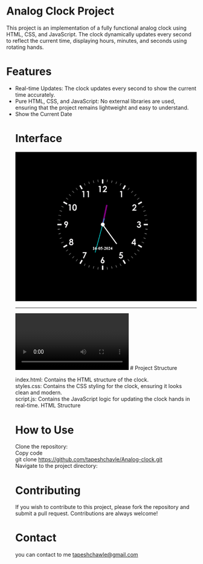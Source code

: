 # Analog Clock Project

This project is an implementation of a fully functional analog clock using HTML, CSS, and JavaScript. The clock dynamically updates every second to reflect the current time, displaying hours, minutes, and seconds using rotating hands.

# Features

<ul>
<li>Real-time Updates: The clock updates every second to show the current time accurately.</li>
<li>Pure HTML, CSS, and JavaScript: No external libraries are used, ensuring that the project remains lightweight and easy to understand.</li>
<li>Show the Current Date</li>

# Interface

<img src="./media/analog.png"></img>

<hr>
 <video controls="controls">
      <source src="media/analogclock.mp4" />
    </video>
# Project Structure

index.html: Contains the HTML structure of the clock.<br>
styles.css: Contains the CSS styling for the clock, ensuring it looks clean and modern.<br>
script.js: Contains the JavaScript logic for updating the clock hands in real-time.
HTML Structure<br>

# How to Use

Clone the repository: <br>
Copy code<br>
git clone https://github.com/tapeshchavle/Analog-clock.git<br>
Navigate to the project directory:<br>

# Contributing

If you wish to contribute to this project, please fork the repository and submit a pull request. Contributions are always welcome!

# Contact

you can contact to me tapeshchawle@gmail.com
